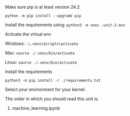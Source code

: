 Make sure pip is at least version 24.2

`python -m pip install --upgrade pip`


Install the requirements using:
`python3 -m venv .unit-2-env`

Activate the virtual env

Windows: `.\.venv\Scripts\activate`

Mac: `source ./.venv/bin/activate`

Linux: `source ./.venv/bin/activate`

Install the requirements

`python3 -m pip install -r ./requirements.txt`

Select your environment for your kernel.


The order in which you should read this unit is:
1. machine_learning.ipynb